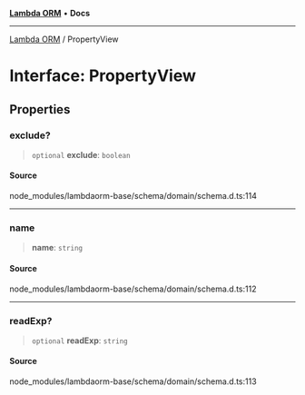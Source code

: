[**Lambda ORM**](../README.md) • **Docs**

***

[Lambda ORM](../README.md) / PropertyView

# Interface: PropertyView

## Properties

### exclude?

> `optional` **exclude**: `boolean`

#### Source

node\_modules/lambdaorm-base/schema/domain/schema.d.ts:114

***

### name

> **name**: `string`

#### Source

node\_modules/lambdaorm-base/schema/domain/schema.d.ts:112

***

### readExp?

> `optional` **readExp**: `string`

#### Source

node\_modules/lambdaorm-base/schema/domain/schema.d.ts:113
